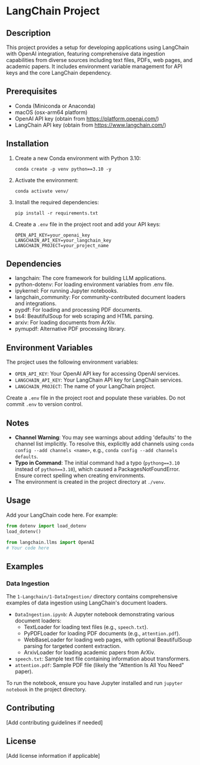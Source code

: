 # LangChain Project

## Description

This project provides a setup for developing applications using LangChain with OpenAI integration, featuring comprehensive data ingestion capabilities from diverse sources including text files, PDFs, web pages, and academic papers. It includes environment variable management for API keys and the core LangChain dependency.

## Prerequisites

- Conda (Miniconda or Anaconda)
- macOS (osx-arm64 platform)
- OpenAI API key (obtain from https://platform.openai.com/)
- LangChain API key (obtain from https://www.langchain.com/)

## Installation

1. Create a new Conda environment with Python 3.10:

   ```
   conda create -p venv python==3.10 -y
   ```

2. Activate the environment:

   ```
   conda activate venv/
   ```

3. Install the required dependencies:

   ```
   pip install -r requirements.txt
   ```

4. Create a `.env` file in the project root and add your API keys:

   ```
   OPEN_API_KEY=your_openai_key
   LANGCHAIN_API_KEY=your_langchain_key
   LANGCHAIN_PROJECT=your_project_name
   ```

## Dependencies

- langchain: The core framework for building LLM applications.
- python-dotenv: For loading environment variables from .env file.
- ipykernel: For running Jupyter notebooks.
- langchain_community: For community-contributed document loaders and integrations.
- pypdf: For loading and processing PDF documents.
- bs4: BeautifulSoup for web scraping and HTML parsing.
- arxiv: For loading documents from ArXiv.
- pymupdf: Alternative PDF processing library.

## Environment Variables

The project uses the following environment variables:

- `OPEN_API_KEY`: Your OpenAI API key for accessing OpenAI services.
- `LANGCHAIN_API_KEY`: Your LangChain API key for LangChain services.
- `LANGCHAIN_PROJECT`: The name of your LangChain project.

Create a `.env` file in the project root and populate these variables. Do not commit `.env` to version control.

## Notes

- **Channel Warning**: You may see warnings about adding 'defaults' to the channel list implicitly. To resolve this, explicitly add channels using `conda config --add channels <name>`, e.g., `conda config --add channels defaults`.
- **Typo in Command**: The initial command had a typo (`pythong==3.10` instead of `python==3.10`), which caused a PackagesNotFoundError. Ensure correct spelling when creating environments.
- The environment is created in the project directory at `./venv`.

## Usage

Add your LangChain code here. For example:

```python
from dotenv import load_dotenv
load_dotenv()

from langchain.llms import OpenAI
# Your code here
```

## Examples

### Data Ingestion

The `1-Langchain/1-DataIngestion/` directory contains comprehensive examples of data ingestion using LangChain's document loaders.

- `DataIngestion.ipynb`: A Jupyter notebook demonstrating various document loaders:
  - TextLoader for loading text files (e.g., `speech.txt`).
  - PyPDFLoader for loading PDF documents (e.g., `attention.pdf`).
  - WebBaseLoader for loading web pages, with optional BeautifulSoup parsing for targeted content extraction.
  - ArxivLoader for loading academic papers from ArXiv.
- `speech.txt`: Sample text file containing information about transformers.
- `attention.pdf`: Sample PDF file (likely the "Attention Is All You Need" paper).

To run the notebook, ensure you have Jupyter installed and run `jupyter notebook` in the project directory.

## Contributing

[Add contributing guidelines if needed]

## License

[Add license information if applicable]
